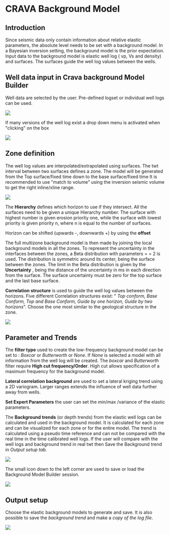 # CRAVA Background Model

## Introduction

Since seismic data only contain information about relative elastic parameters, the absolute level needs to be set with a background model. In a Bayesian inversion setting, the background model is the prior expectation. Input data to the background model is elastic well log \( vp, Vs and density\)  and surfaces. The surfaces guide the well log values between the wells.

##    Well data input in Crava background Model Builder

Well data are selected by the user. Pre-defined logset or individual well logs can be used. 

![](../../../.gitbook/assets/image%20%282%29.png)

If many versions of the well log exist a drop down menu is activated  when "clicking" on the box

![](../../../.gitbook/assets/image%20%289%29.png)

## Zone definition

The  well log values are interpolated/extrapolated using surfaces. The twt interval between two surfaces defines a zone. The model will be generated from the Top surface/fixed time down to the base surface/fixed time It is recommended to use "match to volume"  using the inversion seismic volume to get the right inline/xline range.

![](../../../.gitbook/assets/image%20%288%29.png)

The **Hierarchy** defines which horizon to use if they intersect.  All the surfaces need to be given a unique Hierarchy number. The surface with highest number is given erosion priority one, while the surface with lowest priority is given priority n, where n is equal to the number of surfaces.

Horizon can be shifted  \(upwards -, downwards +\) by using the **offset**

The full multizone background model is then made by joining the local background models in all the zones. To represent the uncertainty in the interfaces between the zones, a Beta distribution with parameters = = 2 is used. The distribution is symmetric around its center, being the surface between the zones. The limit in the Beta distribution is given by the **Uncertainty** , being the distance of the uncertainty in ms in each direction from the surface. The surface uncertainty must be zero for the top surface and the last base surface.

**Correlation structure** is used to guide the well log values between the horizons. Five different Correlation structures exist: " _Top conform, Base Conform, Top and Base Conform, Guide by one horizon, Guide by two horizons_".  Choose the one most similar to the geological structure in the zone.

![](../../../.gitbook/assets/image%20%2824%29.png)

## Parameter and Trends

The **filter type** used to create the low-frequency background model can be set to :  _Boxcar_ or _Butterworth_ or _None_. If _None_ is selected a model with all information from the well log will be created. The _boxcar_ and _Butterworth_ filter require  **High cut frequency/Order**. High cut allows specification of a maximum frequency for the background model.

**Lateral correlation background** are used to set a lateral kriging trend using a 2D variogram. Larger ranges extends the influence of well data further away from wells. 

**Set Expert Parameters** the user can set the min/max /variance of the elastic parameters.

The **Background trends** \(or depth trends\) from the elastic well logs  can be calculated and used in the background model. It is calculated for each zone and can be visualized for each zone or for the entire model. The trend is calculated using a pseudo time reference and can not be compared with the real time in the time calibrated well logs. If the user will compare with the well logs and background trend in real twt then Save the Background trend in _Output setup tab._

![](../../../.gitbook/assets/image%20%286%29.png)

The small icon down to the left corner are used to save or load the Background Model Builder session.

![](../../../.gitbook/assets/image%20%285%29.png)

## Output setup

Choose the elastic background models to generate and save. It is also possible to save the _background trend_ and make a _copy of the log file_.

![](../../../.gitbook/assets/image%20%2827%29.png)


